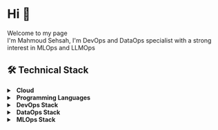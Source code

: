 <h1>Hi 👋 </h1>
<p>Welcome to my page </br>I'm Mahmoud Sehsah, I'm  DevOps and DataOps specialist with a strong interest in MLOps and LLMOps</p>

## 🛠 Technical Stack
<details>
  <summary><b>&nbsp;&nbsp;Cloud&nbsp;</b></summary><br/>
  <p align="left">
    <a href="https://cloud.google.com/?hl=en" target="_blank"> <img src="https://www.vectorlogo.zone/logos/google_cloud/google_cloud-icon.svg" alt="Google cloud platform" width="40" height="40"/></a>
    <a href="https://aws.amazon.com/" target="_blank"> <img src="https://www.vectorlogo.zone/logos/amazon_aws/amazon_aws-icon.svg" alt="AWS" width="40" height="40"/></a>
    <a href="https://www.openstack.org/" target="_blank"> <img src="https://www.vectorlogo.zone/logos/openstack/openstack-icon.svg" alt="Openstack" width="40" height="40"/></a>  
    <a href="https://www.ibm.com/cloud" target="_blank"> <img src="https://www.vectorlogo.zone/logos/ibm_cloud/ibm_cloud-icon.svg" alt="IBM Cloud" width="40" height="40"/></a>  
  </p>
</details>

<details>
<summary><b>&nbsp;&nbsp;Programming Languages&nbsp;</b></summary><br/>
<p align="left">
<a href="https://www.python.org/" target="_blank"> <img src="https://www.vectorlogo.zone/logos/python/python-icon.svg" alt="Python" width="40" height="40"/></a>  
<a href="https://www.java.com/" target="_blank"> <img src="https://www.vectorlogo.zone/logos/java/java-icon.svg" alt="Java" width="40" height="40"/></a>  
<a href="https://go.dev/" target="_blank"> <img src="https://www.vectorlogo.zone/logos/golang/golang-icon.svg" alt="Golang" width="40" height="40"/></a>  
<a href="https://www.javascript.com/" target="_blank"> <img src="https://www.vectorlogo.zone/logos/javascript/javascript-icon.svg" alt="Javascript" width="40" height="40"/></a>  
</p>
</details>

<details>
<summary><b>&nbsp;&nbsp;DevOps Stack&nbsp;</b></summary><br/>
<p align="left">
<a href="https://about.gitlab.com/" target="_blank"> <img src="https://www.vectorlogo.zone/logos/gitlab/gitlab-icon.svg" alt="Gitlab" width="40" height="40"/></a>
<a href="https://github.com/" target="_blank"> <img src="https://www.vectorlogo.zone/logos/github/github-icon.svg" alt="Github" width="40" height="40"/></a>
<a href="https://bitbucket.org/" target="_blank"> <img src="https://www.vectorlogo.zone/logos/bitbucket/bitbucket-icon.svg" alt="Bitbucket" width="40" height="40"/></a>
<a href="https://www.jenkins.io/" target="_blank"> <img src="https://www.vectorlogo.zone/logos/jenkins/jenkins-icon.svg" alt="Jenkins" width="40" height="40"/></a>
<a href="https://opentelemetry.io/" target="_blank"> <img src="https://raw.githubusercontent.com/cncf/artwork/main/projects/opentelemetry/icon/color/opentelemetry-icon-color.svg" alt="Opentelemtry" width="40" height="40"/></a>
<a href="https://grafana.com/" target="_blank"> <img src="https://www.vectorlogo.zone/logos/grafana/grafana-icon.svg" alt="Grafana" width="40" height="40"/></a>
<a href="https://prometheus.io/" target="_blank"> <img src="https://www.vectorlogo.zone/logos/prometheusio/prometheusio-icon.svg" alt="prometheus" width="40" height="40"/></a>
<a href="https://aws.amazon.com/cloudwatch/" target="_blank"> <img src="https://www.vectorlogo.zone/logos/amazon_cloudwatch/amazon_cloudwatch-icon.svg" alt="aws_cloudwatch" width="40" height="40"/></a>
<a href="https://www.datadoghq.com/" target="_blank"> <img src="https://www.vectorlogo.zone/logos/datadoghq/datadoghq-icon.svg" alt="DataDog" width="40" height="40"/></a>
<a href="https://cloud.google.com/monitoring?hl=en" target="_blank"> <img src="https://www.vectorlogo.zone/logos/google_stackdriver/google_stackdriver-icon.svg" alt="stackdriver" width="40" height="40"/></a>  
<a href="https://www.terraform.io/" target="_blank"> <img src="https://www.vectorlogo.zone/logos/terraformio/terraformio-icon.svg" alt="Terraform" width="40" height="40"/></a>
<a href="https://www.ansible.com/" target="_blank"> <img src="https://www.vectorlogo.zone/logos/ansible/ansible-icon.svg" alt="Ansible" width="40" height="40"/></a>
<a href="https://www.chef.io/" target="_blank"> <img src="https://www.vectorlogo.zone/logos/chefio/chefio-icon.svg" alt="chef" width="40" height="40"/></a>
<a href="https://www.postman.com/" target="_blank"> <img src="https://www.vectorlogo.zone/logos/getpostman/getpostman-icon.svg" alt="Postman" width="40" height="40"/></a>
<a href="https://jmeter.apache.org/" target="_blank"> <img src="https://upload.wikimedia.org/wikipedia/en/e/e6/Apache_JMeter_Logo.svg" alt="Apache_Jmeter" width="40" height="40"/></a>  
<a href="https://www.docker.com/" target="_blank"> <img src="https://www.vectorlogo.zone/logos/docker/docker-icon.svg" alt="Docker" width="40" height="40"/></a>
<a href="https://kubernetes.io/" target="_blank"> <img src="https://www.vectorlogo.zone/logos/kubernetes/kubernetes-icon.svg" alt="Kubernetes" width="40" height="40"/></a>
<a href="https://helm.sh/" target="_blank"> <img src="https://www.vectorlogo.zone/logos/helmsh/helmsh-icon.svg" alt="Helm" width="40" height="40" /></a>
<a href="https://argo-cd.readthedocs.io/en/stable/" target="_blank"> <img src="https://www.vectorlogo.zone/logos/argoprojio/argoprojio-icon.svg" alt="Helm" width="40" height="40" /></a>
<a href="https://backstage.io/" target="_blank"> <img src="https://raw.githubusercontent.com/cncf/artwork/main/projects/backstage/icon/black/backstage-icon-black.svg" alt="Backstage" width="40" height="40" /></a>
</p>
</details>

<details>
<summary><b>&nbsp;&nbsp;DataOps Stack&nbsp;</b></summary><br/>
<p align="left">
<a href=" target="_blank"> <img src="https://www.vectorlogo.zone/logos/snowflake/snowflake-icon.svg" alt="Snowflake" width="40" height="40"/></a>
<a href=" target="_blank"> <img src="https://www.vectorlogo.zone/logos/google_bigquery/google_bigquery-icon.svg" alt="Bigquery" width="40" height="40"/></a>
<a href=" target="_blank"> <img src="https://www.vectorlogo.zone/logos/apache_spark/apache_spark-icon.svg" alt="Apache_spark" width="40" height="40"/></a>
<a href=" target="_blank"> <img src="https://www.vectorlogo.zone/logos/apache_beam/apache_beam-icon.svg" alt="Apache Beam" width="40" height="40"/></a>
<a href=" target="_blank"> <img src="https://www.vectorlogo.zone/logos/apache_kafka/apache_kafka-icon.svg" alt="Kafka" width="40" height="40"/></a>
<a href=" target="_blank"> <img src="https://raw.githubusercontent.com/gilbarbara/logos/main/logos/dbt-icon.svg" alt="DBT" width="40" height="40"/></a>
<a href=" target="_blank"> <img src="https://www.vectorlogo.zone/logos/postgresql/postgresql-icon.svg" alt="PostgreSQL" width="40" height="40"/></a>
</p>
</details>

<details>
<summary><b>&nbsp;&nbsp;MLOps Stack&nbsp;</b></summary><br/>
<p align="left">
  <a href=" target="_blank"> <img src="https://www.vectorlogo.zone/logos/pytorch/pytorch-icon.svg" alt="Pytorch" width="40" height="40"/></a>
  <a href=" target="_blank"> <img src="https://raw.githubusercontent.com/gilbarbara/logos/main/logos/hugging-face-icon.svg" alt="Huggingface" width="40" height="40"/></a>
</p>
</details>






